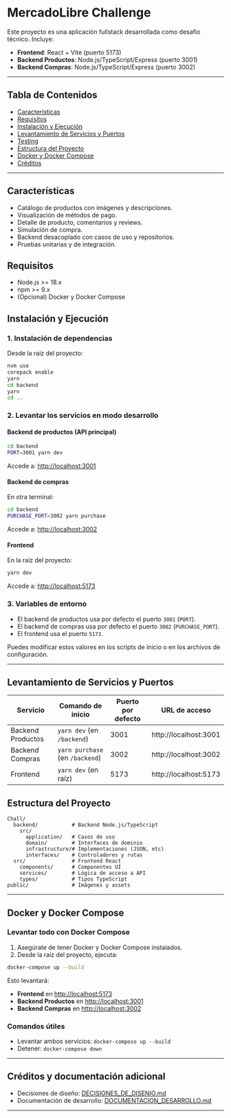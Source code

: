 # MercadoLibre Challenge

Este proyecto es una aplicación fullstack desarrollada como desafío técnico. Incluye:

- **Frontend**: React + Vite (puerto 5173)
- **Backend Productos**: Node.js/TypeScript/Express (puerto 3001)
- **Backend Compras**: Node.js/TypeScript/Express (puerto 3002)

---

## Tabla de Contenidos

- [Características](#características)
- [Requisitos](#requisitos)
- [Instalación y Ejecución](#instalación-y-ejecución)
- [Levantamiento de Servicios y Puertos](#levantamiento-de-servicios-y-puertos)
- [Testing](#testing)
- [Estructura del Proyecto](#estructura-del-proyecto)
- [Docker y Docker Compose](#docker-y-docker-compose)
- [Créditos](#créditos)

---

## Características

- Catálogo de productos con imágenes y descripciones.
- Visualización de métodos de pago.
- Detalle de producto, comentarios y reviews.
- Simulación de compra.
- Backend desacoplado con casos de uso y repositorios.
- Pruebas unitarias y de integración.

## Requisitos

- Node.js >= 18.x
- npm >= 9.x
- (Opcional) Docker y Docker Compose

## Instalación y Ejecución

### 1. Instalación de dependencias

Desde la raíz del proyecto:

```bash
nvm use
corepack enable
yarn
cd backend
yarn
cd ..
```

### 2. Levantar los servicios en modo desarrollo

#### Backend de productos (API principal)

```bash
cd backend
PORT=3001 yarn dev
```
Accede a: [http://localhost:3001](http://localhost:3001)

#### Backend de compras

En otra terminal:

```bash
cd backend
PURCHASE_PORT=3002 yarn purchase
```
Accede a: [http://localhost:3002](http://localhost:3002)

#### Frontend

En la raíz del proyecto:

```bash
yarn dev
```
Accede a: [http://localhost:5173](http://localhost:5173)

### 3. Variables de entorno

- El backend de productos usa por defecto el puerto `3001` (`PORT`).
- El backend de compras usa por defecto el puerto `3002` (`PURCHASE_PORT`).
- El frontend usa el puerto `5173`.

Puedes modificar estos valores en los scripts de inicio o en los archivos de configuración.

---

## Levantamiento de Servicios y Puertos

| Servicio             | Comando de inicio                | Puerto por defecto | URL de acceso                  |
|----------------------|----------------------------------|--------------------|-------------------------------|
| Backend Productos    | `yarn dev` (en `/backend`)       | 3001               | http://localhost:3001         |
| Backend Compras      | `yarn purchase` (en `/backend`)  | 3002               | http://localhost:3002         |
| Frontend             | `yarn dev` (en raíz)             | 5173               | http://localhost:5173         |


## Estructura del Proyecto

```
Chall/
  backend/           # Backend Node.js/TypeScript
    src/
      application/   # Casos de uso
      domain/        # Interfaces de dominio
      infrastructure/# Implementaciones (JSON, etc)
      interfaces/    # Controladores y rutas
  src/               # Frontend React
    components/      # Componentes UI
    services/        # Lógica de acceso a API
    types/           # Tipos TypeScript
public/              # Imágenes y assets
```

---

## Docker y Docker Compose

### Levantar todo con Docker Compose

1. Asegúrate de tener Docker y Docker Compose instalados.
2. Desde la raíz del proyecto, ejecuta:

```bash
docker-compose up --build
```

Esto levantará:

- **Frontend** en [http://localhost:5173](http://localhost:5173)
- **Backend Productos** en [http://localhost:3001](http://localhost:3001)
- **Backend Compras** en [http://localhost:3002](http://localhost:3002)

### Comandos útiles

- Levantar ambos servicios: `docker-compose up --build`
- Detener: `docker-compose down`

---

## Créditos y documentación adicional

- Decisiones de diseño: [DECISIONES_DE_DISENIO.md](./DECISIONES_DE_DISENIO.md)
- Documentación de desarrollo: [DOCUMENTACION_DESARROLLO.md](./DOCUMENTACION_DESARROLLO.md)

--- 